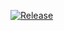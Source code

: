 [![Release](https://github.com/oscarrc/videochat/actions/workflows/docker-build.yml/badge.svg)](https://github.com/oscarrc/videochat/actions/workflows/docker-build.yml)